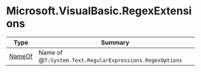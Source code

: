 ﻿
# Microsoft.VisualBasic.RegexExtensions

|Type|Summary|
|----|-------|
|<a href="#" onClick="load('/docs/Microsoft.VisualBasic.RegexExtensions/NameOf.md')">NameOf</a>|Name of @``T:System.Text.RegularExpressions.RegexOptions``|


